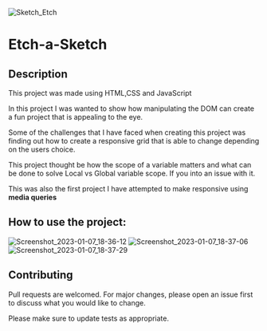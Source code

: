 ![Sketch_Etch](https://user-images.githubusercontent.com/92760571/211164723-ac395df7-5679-4ee0-9bdc-79f666c96887.png)
# Etch-a-Sketch

## Description

This project was made using HTML,CSS and JavaScript

In this project I was wanted to show how manipulating the DOM can create a fun project that is appealing to the eye.

Some of the challenges that I have faced when creating this project was finding out how to create a responsive grid that is 
able to change depending on the users choice. 

This project thought be how the scope of a variable matters and what can be done to solve Local vs Global variable scope. If you
into an issue with it.

This was also the first project I have attempted to make responsive using **media queries**

## How to use the project:
![Screenshot_2023-01-07_18-36-12](https://user-images.githubusercontent.com/92760571/211165678-32f6d941-2152-4220-8399-6975f120c6b5.png)
![Screenshot_2023-01-07_18-37-06](https://user-images.githubusercontent.com/92760571/211165681-4b4c2f63-639e-42ab-94e1-f06bee07e3e9.png)
![Screenshot_2023-01-07_18-37-29](https://user-images.githubusercontent.com/92760571/211165684-95cbfd17-c91e-4256-bba4-743b78000f41.png)

## Contributing
Pull requests are welcomed. For major changes, please open an issue first to discuss what you would like to change.

Please make sure to update tests as appropriate.
